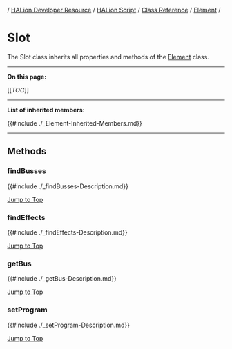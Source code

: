 / [HALion Developer Resource](../../HALion-Developer-Resource.md) / [HALion Script](./HALion-Script.md) / [Class Reference](./Class-Reference.md) / [Element](./Element.md) /

# Slot

The Slot class inherits all properties and methods of the [Element](./Element.md) class.

---

**On this page:**

[[_TOC_]]

---

**List of inherited members:**

{{#include ./_Element-Inherited-Members.md}}

---

## Methods

### findBusses

{{#include ./_findBusses-Description.md}}

[Jump to Top ](#slot)

### findEffects

{{#include ./_findEffects-Description.md}}

[Jump to Top ](#slot)

### getBus

{{#include ./_getBus-Description.md}}

[Jump to Top ](#slot)

### setProgram

{{#include ./_setProgram-Description.md}}

[Jump to Top ](#slot)